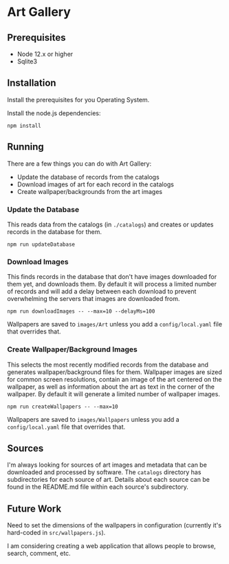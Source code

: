 # Art Gallery

## Prerequisites

* Node 12.x or higher
* Sqlite3

## Installation

Install the prerequisites for you Operating System.

Install the node.js dependencies:

```
npm install
```

## Running

There are a few things you can do with Art Gallery:

* Update the database of records from the catalogs
* Download images of art for each record in the catalogs
* Create wallpaper/backgrounds from the art images

### Update the Database

This reads data from the catalogs (in `./catalogs`) and creates or updates records in the database for them.

```
npm run updateDatabase
```

### Download Images

This finds records in the database that don't have images downloaded for them yet, and downloads them. By default it
will process a limited number of records and will add a delay between each download to prevent overwhelming the servers
that images are downloaded from. 

```
npm run downloadImages -- --max=10 --delayMs=100
```

Wallpapers are saved to `images/Art` unless you add a `config/local.yaml` file that overrides that.

### Create Wallpaper/Background Images

This selects the most recently modified records from the database and generates wallpaper/background files for them. Wallpaper
images are sized for common screen resolutions, contain an image of the art centered on the wallpaper, as well as information about the art
as text in the corner of the wallpaper. By default it will generate a limited number of wallpaper images.

```
npm run createWallpapers -- --max=10
```

Wallpapers are saved to `images/Wallpapers` unless you add a `config/local.yaml` file that overrides that.

## Sources

I'm always looking for sources of art images and metadata that can be downloaded and processed by software. The
`catalogs` directory has subdirectories for each source of art. Details about each source can be found in the README.md
file within each source's subdirectory.

## Future Work

Need to set the dimensions of the wallpapers in configuration (currently it's hard-coded in `src/wallpapers.js`).

I am considering creating a web application that allows people to browse, search, comment, etc.